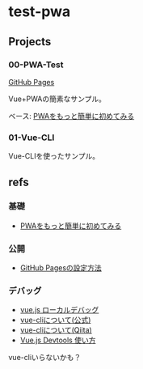 # test-pwa

## Projects

### 00-PWA-Test

[GitHub Pages](https://liszwork.github.io/test-pwa/)

Vue+PWAの簡素なサンプル。

ベース: [PWAをもっと簡単に初めてみる](https://qiita.com/poster-keisuke/items/6651140fa20c7aa18474)

### 01-Vue-CLI

Vue-CLIを使ったサンプル。

## refs

### 基礎

- [PWAをもっと簡単に初めてみる](https://qiita.com/poster-keisuke/items/6651140fa20c7aa18474)

### 公開

- [GitHub Pagesの設定方法](https://www.tam-tam.co.jp/tipsnote/html_css/post11245.html)

### デバッグ

- [vue.js ローカルデバッグ](https://jp.vuejs.org/v2/cookbook/debugging-in-vscode.html)
- [vue-cliについて(公式)](https://cli.vuejs.org/guide/#components-of-the-system)
- [vue-cliについて(Qiita)](https://qiita.com/567000/items/dde495d6a8ad1c25fa43)
- [Vue.js Devtools 使い方](https://qiita.com/hashimoto-1202/items/c81f5d4c271eef16d957)

vue-cliいらないかも？
